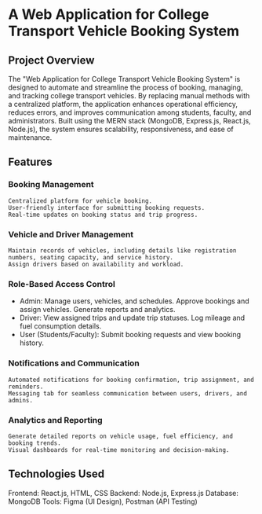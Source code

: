 # A Web Application for College Transport Vehicle Booking System

## Project Overview
The "Web Application for College Transport Vehicle Booking System" is designed to automate and streamline the process of booking, managing, and tracking college transport vehicles. By replacing manual methods with a centralized platform, the application enhances operational efficiency, reduces errors, and improves communication among students, faculty, and administrators. Built using the MERN stack (MongoDB, Express.js, React.js, Node.js), the system ensures scalability, responsiveness, and ease of maintenance.

## Features
  ### Booking Management
    Centralized platform for vehicle booking.
    User-friendly interface for submitting booking requests.
    Real-time updates on booking status and trip progress.
  ### Vehicle and Driver Management
    Maintain records of vehicles, including details like registration numbers, seating capacity, and service history.
    Assign drivers based on availability and workload.
  ### Role-Based Access Control
  - Admin:
      Manage users, vehicles, and schedules.
      Approve bookings and assign vehicles.
      Generate reports and analytics.
  - Driver:
      View assigned trips and update trip statuses.
      Log mileage and fuel consumption details.
  - User (Students/Faculty):
      Submit booking requests and view booking history.
  ### Notifications and Communication
    Automated notifications for booking confirmation, trip assignment, and reminders.
    Messaging tab for seamless communication between users, drivers, and admins.
  ### Analytics and Reporting
    Generate detailed reports on vehicle usage, fuel efficiency, and booking trends.
    Visual dashboards for real-time monitoring and decision-making.

## Technologies Used
  Frontend: React.js, HTML, CSS
  Backend: Node.js, Express.js
  Database: MongoDB
  Tools: Figma (UI Design), Postman (API Testing)